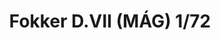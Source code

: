 ---
title: "Fokker D.VII (MÁG) 1/72"
price: 1550.00 
desc: "LIMITED EDITION, Fokker D.VII (MÁG) 1/72, razmera: 1/72"
img_path: "2128.jpg"
brand: AMMO
available: true
special_offer: false
soon: false
cat: "Plasticne-Makete"
subcat: "PM-EDUARD"
subsubcat: ""
---
